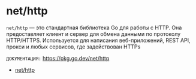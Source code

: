 # net/http

`net/http` — это стандартная библиотека Go для работы с HTTP. Она предоставляет клиент и сервер для обмена данными по протоколу HTTP/HTTPS. Используется для написания веб-приложений, REST API, прокси и любых сервисов, где задействован HTTPs

`ДОКУМЕНТАЦИЯ:` <https://pkg.go.dev/net/http>

- [net/http](#nethttp)
